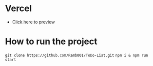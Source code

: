 # Vercel

- [Click here to preview](https://todo-list-ramb001.vercel.app)

# How to run the project

`git clone https://github.com/Ramb001/ToDo-List.git`
`npm i & npm run start`
